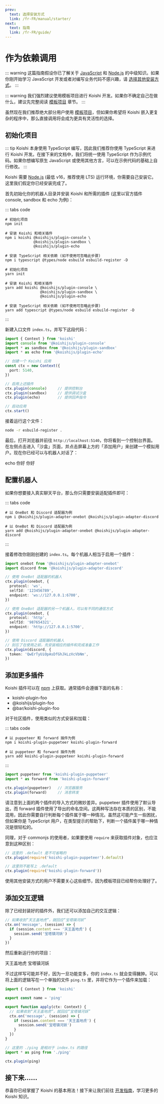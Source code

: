 ```yaml
---
prev:
  text: 选择安装方式
  link: /fr-FR/manual/starter/
next:
  text: 指南
  link: /fr-FR/guide/
---
```


# 作为依赖调用

::: warning
这篇指南假设你已了解关于 [JavaScript](https://developer.mozilla.org/zh-CN/docs/Web/JavaScript) 和 [Node.js](https://nodejs.org/) 的中级知识。如果你刚开始学习 JavaScript 开发或者对编写业务代码不感兴趣，请 [选择其他安装方式](./index.md)。
:::

::: warning
我们强烈建议使用模板项目进行 Koishi 开发。如果你不确定自己在做什么，建议先完整阅读 [模板项目](./boilerplate.md) 章节。
:::

虽然现在我们推荐绝大部分用户使用 [模板项目](./boilerplate.md)，但如果你希望将 Koishi 嵌入更复杂的程序中，那么直接调用将会成为更具有灵活性的选择。

## 初始化项目

::: tip
Koishi 本身使用 TypeScript 编写，因此我们推荐你使用 TypeScript 来进行 Koishi 开发。在接下来的文档中，我们将统一使用 TypeScript 作为示例代码。如果你想编写原生 JavaScript 或使用其他方言，可以在示例代码的基础上自行修改。
:::

Koishi 需要 [Node.js](https://nodejs.org/) (最低 v16，推荐使用 LTS) 运行环境，你需要自己安装它。这里我们假定你已经安装完成了。

首先初始化你的机器人目录并安装 Koishi 和所需的插件 (这里以官方插件 console, sandbox 和 echo 为例)：

::: tabs code
```npm
# 初始化项目
npm init

# 安装 Koishi 和相关插件
npm i koishi @koishijs/plugin-console \
             @koishijs/plugin-sandbox \
             @koishijs/plugin-echo

# 安装 TypeScript 相关依赖 (如不使用可忽略此步骤)
npm i typescript @types/node esbuild esbuild-register -D
```
```yarn
# 初始化项目
yarn init

# 安装 Koishi 和相关插件
yarn add koishi @koishijs/plugin-console \
                @koishijs/plugin-sandbox \
                @koishijs/plugin-echo

# 安装 TypeScript 相关依赖 (如不使用可忽略此步骤)
yarn add typescript @types/node esbuild esbuild-register -D
```
:::

新建入口文件 `index.ts`，并写下这段代码：

```ts title=index.ts no-extra-header
import { Context } from 'koishi'
import console from '@koishijs/plugin-console'
import * as sandbox from '@koishijs/plugin-sandbox'
import * as echo from '@koishijs/plugin-echo'

// 创建一个 Koishi 应用
const ctx = new Context({
  port: 5140,
})

// 启用上述插件
ctx.plugin(console)     // 提供控制台
ctx.plugin(sandbox)     // 提供调试沙盒
ctx.plugin(echo)        // 提供回声指令

// 启动应用
ctx.start()
```

接着运行这个文件：

```sh
node -r esbuild-register .
```

最后，打开浏览器并前往 `http://localhost:5140`，你将看到一个控制台界面。在左侧点击进入「沙盒」页面，并点击屏幕上方的「添加用户」来创建一个模拟用户。现在你已经可以与机器人对话了：

<chat-panel>
<chat-message nickname="Alice">echo 你好</chat-message>
<chat-message nickname="Koishi">你好</chat-message>
</chat-panel>

## 配置机器人

如果你想要接入真实聊天平台，那么你只需要安装适配插件即可：

::: tabs code
```npm
# 以 OneBot 和 Discord 适配器为例
npm i @koishijs/plugin-adapter-onebot @koishijs/plugin-adapter-discord
```
```yarn
# 以 OneBot 和 Discord 适配器为例
yarn add @koishijs/plugin-adapter-onebot @koishijs/plugin-adapter-discord
```
:::

接着修改你刚刚创建的 `index.ts`。每个机器人相当于启用一个插件：

```ts title=index.ts
import onebot from '@koishijs/plugin-adapter-onebot'
import discord from '@koishijs/plugin-adapter-discord'

// 使用 OneBot 适配器的机器人
ctx.plugin(onebot, {
  protocol: 'ws',
  selfId: '123456789',
  endpoint: 'ws://127.0.0.1:6700',
})

// 使用 OneBot 适配器的另一个机器人，可以有不同的通信方式
ctx.plugin(onebot, {
  protocol: 'http',
  selfId: '987654321',
  endpoint: 'http://127.0.0.1:5700',
})

// 使用 Discord 适配器的机器人
// 别忘了在使用之前，先安装相应的插件和完成准备工作
ctx.plugin(discord, {
  token: 'QwErTyUiOpAsDfGhJkLzXcVbNm',
})
```

## 添加更多插件

Koishi 插件可以在 [npm](https://www.npmjs.com) 上获取。通常插件会遵循下面的名称：

- koishi-plugin-foo
- @koishijs/plugin-foo
- @bar/koishi-plugin-foo

对于社区插件，使用类似的方式安装和加载：

::: tabs code
```npm
# 以 puppeteer 和 forward 插件为例
npm i koishi-plugin-puppeteer koishi-plugin-forward
```
```yarn
# 以 puppeteer 和 forward 插件为例
yarn add koishi-plugin-puppeteer koishi-plugin-forward
```
:::

```ts title=index.ts
import puppeteer from 'koishi-plugin-puppeteer'
import * as forward from 'koishi-plugin-forward'

ctx.plugin(puppeteer)   // 浏览器服务
ctx.plugin(forward)     // 消息转发
```

请注意到上面的两个插件的导入方式的微妙差异。puppeteer 插件使用了默认导出，而 forward 插件使用了导出的命名空间。这两种写法存在本质的区别，不能混用，因此你需要自行判断每个插件属于哪一种情况。虽然这可能产生一些困扰，但如果你是 TypeScript 用户，在类型提示的帮助下，判断一个插件属于哪一种情况是很轻松的。

同理，对于 commonjs 的使用者，如果要使用 `require` 来获取插件对象，也应注意到这种区别：

```ts title=index.ts
// 这里的 .default 是不可省略的
ctx.plugin(require('koishi-plugin-puppeteer').default)

// 这里则不能写上 .default
ctx.plugin(require('koishi-plugin-forward'))
```

使用其他安装方式的用户不需要关心这些细节，因为模板项目已经帮你处理好了。

## 添加交互逻辑

除了已经封装好的插件外，我们还可以添加自己的交互逻辑：

```ts title=index.ts
// 如果收到“天王盖地虎”，就回应“宝塔镇河妖”
ctx.on('message', (session) => {
  if (session.content === '天王盖地虎') {
    session.send('宝塔镇河妖')
  }
})
```

然后重新运行你的项目：

<chat-panel>
<chat-message nickname="Alice">天王盖地虎</chat-message>
<chat-message nickname="Koishi">宝塔镇河妖</chat-message>
</chat-panel>

不过这样写可能并不好，因为一旦功能变多，你的 `index.ts` 就会变得臃肿。可以将上面的逻辑写在一个单独的文件 `ping.ts` 里，并将它作为一个插件来加载：

```ts title=ping.ts no-extra-header
import { Context } from 'koishi'

export const name = 'ping'

export function apply(ctx: Context) {
  // 如果收到“天王盖地虎”，就回应“宝塔镇河妖”
  ctx.on('message', (session) => {
    if (session.content === '天王盖地虎') {
      session.send('宝塔镇河妖')
    }
  })
}
```

```ts title=index.ts
// 这里的 ./ping 是相对于 index.ts 的路径
import * as ping from './ping'

ctx.plugin(ping)
```

## 接下来……

恭喜你已经掌握了 Koishi 的基本用法！接下来让我们前往 [开发指南](../../guide/)，学习更多的 Koishi 知识。
